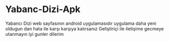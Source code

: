 # Yabanc-Dizi-Apk
Yabancı Dizi web sayfasının android uygulamasıdır uygulama daha yeni oldugun dan hata ile karşı karşıya kalırsanız Geliştiriçi ile iletişime gecmeye utanmayın iyi gunler dilerim 
